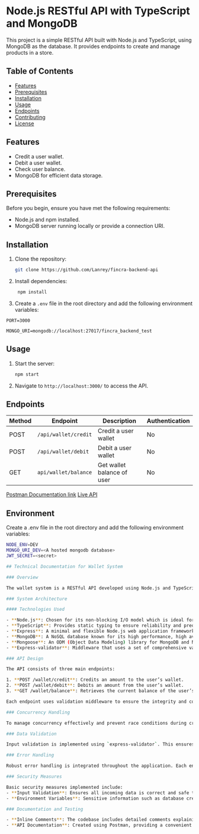 # Node.js RESTful API with TypeScript and MongoDB

This project is a simple RESTful API built with Node.js and TypeScript, using MongoDB as the database. It provides endpoints to create and manage products in a store.

## Table of Contents
- [Features](#features)
- [Prerequisites](#prerequisites)
- [Installation](#installation)
- [Usage](#usage)
- [Endpoints](#endpoints)
- [Contributing](#contributing)
- [License](#license)

## Features
- Credit a user wallet.
- Debit a user wallet.
- Check user balance.
- MongoDB for efficient data storage.


## Prerequisites

Before you begin, ensure you have met the following requirements:

- Node.js and npm installed.
- MongoDB server running locally or provide a connection URI.

## Installation

1. Clone the repository:

   ```bash
   git clone https://github.com/Lanrey/fincra-backend-api
   ```
   
2. Install dependencies:

   ```bash
    npm install
    ```

3. Create a `.env` file in the root directory and add the following environment variables:
```
PORT=3000

MONGO_URI=mongodb://localhost:27017/fincra_backend_test

```

## Usage

1. Start the server:

   ```bash
   npm start
   ```

2. Navigate to `http://localhost:3000/` to access the API.


## Endpoints

| Method | Endpoint           | Description                           | Authentication |
| ------ | ------------------ | ------------------------------------- | -------------- |
| POST   | `/api/wallet/credit`   | Credit a user wallet                   | No             |
| POST   | `/api/wallet/debit`      | Debit a user wallet           | No             |
| GET    | `api/wallet/balance`        | Get wallet balance of user                     | No           |

[Postman Documentation link](https://documenter.getpostman.com/view/23325006/2sA3JDhkaJ)
[Live API](https://fincra-backend-api.onrender.com)




## Environment
Create a .env file in the root directory and add the following environment variables:
```bash
NODE_ENV=DEV
MONGO_URI_DEV=<A hosted mongodb database>
JWT_SECRET=<secret>
```


```bash
## Technical Documentation for Wallet System

### Overview

The wallet system is a RESTful API developed using Node.js and TypeScript. It provides endpoints to credit, debit, and retrieve the balance from a user-specific digital wallet. The system uses MongoDB for data persistence, ensuring robust and scalable storage of wallet balances.

### System Architecture

#### Technologies Used

- **Node.js**: Chosen for its non-blocking I/O model which is ideal for data-intensive real-time applications that run across distributed devices.
- **TypeScript**: Provides static typing to ensure reliability and predictability of the code, which is crucial for financial transactions.
- **Express**: A minimal and flexible Node.js web application framework that provides a robust set of features to develop web and mobile applications.
- **MongoDB**: A NoSQL database known for its high performance, high availability, and easy scalability.
- **Mongoose**: An ODM (Object Data Modeling) library for MongoDB and Node.js that provides a straight-forward, schema-based solution to model application data.
- **Express-validator**: Middleware that uses a set of comprehensive validators and sanitizers to validate and sanitize data coming from the client side.

### API Design

The API consists of three main endpoints:

1. **POST /wallet/credit**: Credits an amount to the user’s wallet.
2. **POST /wallet/debit**: Debits an amount from the user’s wallet.
3. **GET /wallet/balance**: Retrieves the current balance of the user’s wallet.

Each endpoint uses validation middleware to ensure the integrity and correctness of the input data before processing.

### Concurrency Handling

To manage concurrency effectively and prevent race conditions during credit and debit operations, we used the `async-mutex` package. This package provides mutual exclusion control (mutex) which ensures that only one operation can manipulate the wallet balance at a time, thus maintaining data consistency.

### Data Validation

Input validation is implemented using `express-validator`. This ensures that all incoming data on critical fields (`userId` and `amount`) adheres to expected formats and meets defined constraints (e.g., `amount` must be a positive number). This validation step prevents common data errors and security issues such as injection attacks.

### Error Handling

Robust error handling is integrated throughout the application. Each endpoint is capable of responding with appropriate HTTP status codes and error messages that describe issues in a clear and actionable manner. This ensures that the client-side can properly handle errors and provide feedback to the user.

### Security Measures

Basic security measures implemented include:
- **Input Validation**: Ensures all incoming data is correct and safe to process.
- **Environment Variables**: Sensitive information such as database credentials are stored in environment variables, not in the codebase.

### Documentation and Testing

- **Inline Comments**: The codebase includes detailed comments explaining the purpose and logic of code blocks, functions, and modules.
- **API Documentation**: Created using Postman, providing a convenient way to interact with the API during development and testing phases.

```
